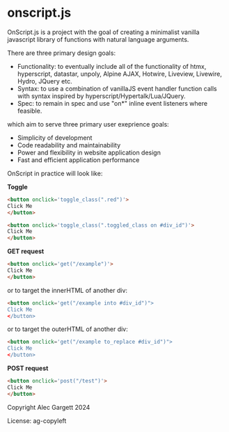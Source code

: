 # onscript.js

OnScript.js is a project with the goal of creating a minimalist vanilla javascript library of functions with natural language arguments.

There are three primary design goals:

* Functionality: to eventually include all of the functionality of htmx, hyperscript, datastar, unpoly, Alpine AJAX, Hotwire, Liveview, Livewire, Hydro, JQuery etc.
* Syntax: to use a combination of vanillaJS event handler function calls with syntax inspired by hyperscript/Hypertalk/Lua/JQuery.
* Spec: to remain in spec and use "on*" inline event listeners where feasible.

which aim to serve three primary user exeprience goals:

* Simplicity of development
* Code readability and maintainability
* Power and flexibility in website application design
* Fast and efficient application performance

OnScript in practice will look like:

**Toggle**

```html
<button onclick='toggle_class(".red")'>
Click Me
</button>
```

```html
<button onclick='toggle_class(".toggled_class on #div_id")'>
Click Me
</button>
```

**GET request**

```html
<button onclick='get("/example")'>
Click Me
</button>
```

or to target the innerHTML of another div:

```html
<button onclick='get("/example into #div_id")">
Click Me
</button>
```

or to target the outerHTML of another div:

```html
<button onclick='get("/example to_replace #div_id")">
Click Me
</button>
```

**POST request**

```html
<button onclick='post("/test")'>
Click Me
</button>
```

Copyright Alec Gargett 2024

License: ag-copyleft
